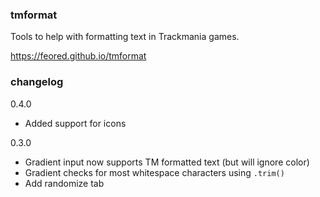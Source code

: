 ### tmformat

Tools to help with formatting text in Trackmania games.

https://feored.github.io/tmformat

### changelog


0.4.0
- Added support for icons


0.3.0
- Gradient input now supports TM formatted text (but will ignore color)
- Gradient checks for most whitespace characters using `.trim()`
- Add randomize tab